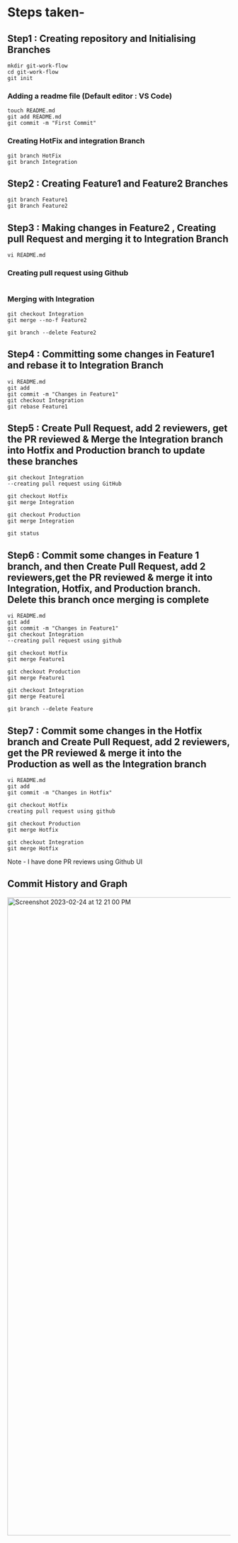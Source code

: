 
# Steps taken-


## Step1 : Creating repository and Initialising Branches
```
mkdir git-work-flow
cd git-work-flow
git init
```
 
 
 ### Adding a readme file (Default editor  : VS Code)
  ```
touch README.md
git add README.md
git commit -m "First Commit"
  ```
 
 ### Creating HotFix  and integration Branch
 ```
git branch HotFix
git branch Integration
```

## Step2 :  Creating Feature1 and Feature2 Branches
```
git branch Feature1
git Branch Feature2
```

## Step3 : Making changes in Feature2 , Creating pull Request and merging it to Integration Branch
```
vi README.md
```
### Creating pull request using Github
```
```
### Merging with Integration
```
git checkout Integration
git merge --no-f Feature2

git branch --delete Feature2
```

## Step4 : Committing some changes in Feature1 and rebase it to Integration Branch
```
vi README.md
git add 
git commit -m "Changes in Feature1"
git checkout Integration
git rebase Feature1
```

## Step5 : Create Pull Request, add 2 reviewers, get the PR reviewed & Merge the Integration branch into Hotfix and Production branch to update these branches
```
git checkout Integration
--creating pull request using GitHub

git checkout Hotfix
git merge Integration

git checkout Production
git merge Integration

git status

```

## Step6 : Commit some changes in Feature 1 branch, and then Create Pull Request, add 2 reviewers,get the PR reviewed & merge it into Integration, Hotfix, and Production branch. Delete this branch once merging is complete
```
vi README.md
git add 
git commit -m "Changes in Feature1"
git checkout Integration
--creating pull request using github

git checkout Hotfix
git merge Feature1

git checkout Production
git merge Feature1

git checkout Integration
git merge Feature1

git branch --delete Feature

```

## Step7 : Commit some changes in the Hotfix branch and Create Pull Request, add 2 reviewers, get the PR reviewed & merge it into the Production as well as the Integration branch
```
vi README.md
git add 
git commit -m "Changes in Hotfix"

git checkout Hotfix
creating pull request using github

git checkout Production
git merge Hotfix

git checkout Integration
git merge Hotfix

```

Note - I have done PR reviews using Github UI


## Commit History and Graph
<img width="1440" alt="Screenshot 2023-02-24 at 12 21 00 PM" src="https://user-images.githubusercontent.com/54628129/221112387-da55702b-76f0-4a51-9c5d-ff28909171ec.png">




